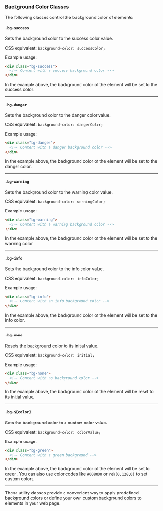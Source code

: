 ### Background Color Classes

The following classes control the background color of elements:

#### `.bg-success`

Sets the background color to the success color value.

CSS equivalent: `background-color: successColor;`

Example usage:
```html
<div class="bg-success">
  <!-- Content with a success background color -->
</div>
```

In the example above, the background color of the element will be set to the success color.

---

#### `.bg-danger`

Sets the background color to the danger color value.

CSS equivalent: `background-color: dangerColor;`

Example usage:
```html
<div class="bg-danger">
  <!-- Content with a danger background color -->
</div>
```

In the example above, the background color of the element will be set to the danger color.

---

#### `.bg-warning`

Sets the background color to the warning color value.

CSS equivalent: `background-color: warningColor;`

Example usage:
```html
<div class="bg-warning">
  <!-- Content with a warning background color -->
</div>
```

In the example above, the background color of the element will be set to the warning color.

---

#### `.bg-info`

Sets the background color to the info color value.

CSS equivalent: `background-color: infoColor;`

Example usage:
```html
<div class="bg-info">
  <!-- Content with an info background color -->
</div>
```

In the example above, the background color of the element will be set to the info color.

---

#### `.bg-none`

Resets the background color to its initial value.

CSS equivalent: `background-color: initial;`

Example usage:
```html
<div class="bg-none">
  <!-- Content with no background color -->
</div>
```

In the example above, the background color of the element will be reset to its initial value.

---

#### `.bg-${color}`

Sets the background color to a custom color value.

CSS equivalent: `background-color: colorValue;`

Example usage:
```html
<div class="bg-green">
  <!-- Content with a green background -->
</div>
```

In the example above, the background color of the element will be set to green. You can also use color codes like `#008000` or `rgb(0,128,0)` to set custom colors.

---

These utility classes provide a convenient way to apply predefined background colors or define your own custom background colors to elements in your web page.
